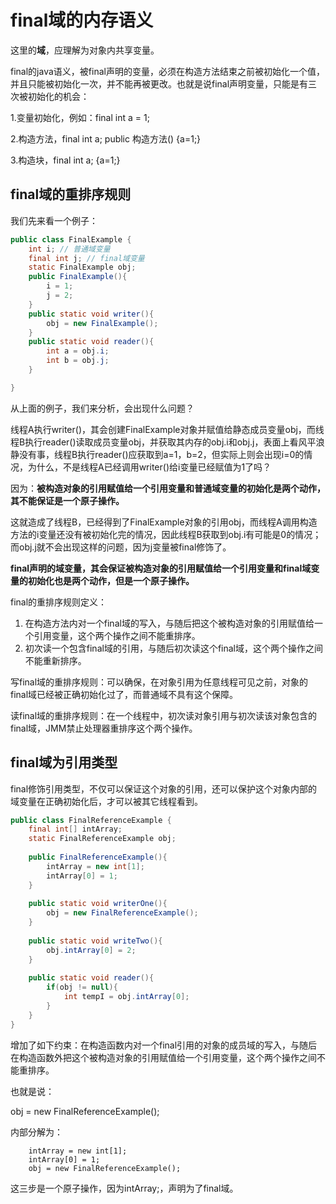 # final域的内存语义

这里的**域**，应理解为对象内共享变量。

final的java语义，被final声明的变量，必须在构造方法结束之前被初始化一个值，并且只能被初始化一次，并不能再被更改。也就是说final声明变量，只能是有三次被初始化的机会：

1.变量初始化，例如：final int a = 1;

2.构造方法，final int a;  public 构造方法() {a=1;}

3.构造块，final int a; {a=1;}

## final域的重排序规则

我们先来看一个例子：

```java
public class FinalExample {
    int i; // 普通域变量
    final int j; // final域变量 
    static FinalExample obj;
    public FinalExample(){
        i = 1;
        j = 2;
    }
    public static void writer(){
        obj = new FinalExample();
    }
    public static void reader(){
        int a = obj.i;
        int b = obj.j;
    }

}
```

从上面的例子，我们来分析，会出现什么问题？

线程A执行writer()，其会创建FinalExample对象并赋值给静态成员变量obj，而线程B执行reader()读取成员变量obj，并获取其内存的obj.i和obj.j，表面上看风平浪静没有事，线程B执行reader()应获取到a=1，b=2，但实际上则会出现i=0的情况，为什么，不是线程A已经调用writer()给i变量已经赋值为1了吗？

因为：**被构造对象的引用赋值给一个引用变量和普通域变量的初始化是两个动作，其不能保证是一个原子操作。**

这就造成了线程B，已经得到了FinalExample对象的引用obj，而线程A调用构造方法的i变量还没有被初始化完的情况，因此线程B获取到obj.i有可能是0的情况；而obj.j就不会出现这样的问题，因为j变量被final修饰了。

**final声明的域变量，其会保证被构造对象的引用赋值给一个引用变量和final域变量的初始化也是两个动作，但是一个原子操作。**

final的重排序规则定义：

1. 在构造方法内对一个final域的写入，与随后把这个被构造对象的引用赋值给一个引用变量，这个两个操作之间不能重排序。
2. 初次读一个包含final域的引用，与随后初次读这个final域，这个两个操作之间不能重新排序。

写final域的重排序规则：可以确保，在对象引用为任意线程可见之前，对象的final域已经被正确初始化过了，而普通域不具有这个保障。

读final域的重排序规则：在一个线程中，初次读对象引用与初次读该对象包含的final域，JMM禁止处理器重排序这个两个操作。

## final域为引用类型

final修饰引用类型，不仅可以保证这个对象的引用，还可以保护这个对象内部的域变量在正确初始化后，才可以被其它线程看到。

```java
public class FinalReferenceExample {
    final int[] intArray;
    static FinalReferenceExample obj;
    
    public FinalReferenceExample(){
        intArray = new int[1];
        intArray[0] = 1;
    }
    
    public static void writerOne(){
        obj = new FinalReferenceExample();
    }
    
    public static void writeTwo(){
        obj.intArray[0] = 2;
    }
    
    public static void reader(){
        if(obj != null){
            int tempI = obj.intArray[0];
        }
    }
}
```

增加了如下约束：在构造函数内对一个final引用的对象的成员域的写入，与随后在构造函数外把这个被构造对象的引用赋值给一个引用变量，这个两个操作之间不能重排序。

也就是说：

obj = new FinalReferenceExample();

内部分解为：

        intArray = new int[1];
        intArray[0] = 1;
        obj = new FinalReferenceExample();
这三步是一个原子操作，因为intArray;，声明为了final域。




